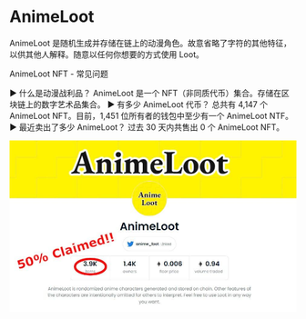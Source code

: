 # AnimeLoot

AnimeLoot 是随机生成并存储在链上的动漫角色。故意省略了字符的其他特征，以供其他人解释。随意以任何你想要的方式使用 Loot。

AnimeLoot NFT - 常见问题

▶ 什么是动漫战利品？
AnimeLoot 是一个 NFT（非同质代币）集合。存储在区块链上的数字艺术品集合。
▶ 有多少 AnimeLoot 代币？
总共有 4,147 个 AnimeLoot NFT。目前，1,451 位所有者的钱包中至少有一个 AnimeLoot NTF。
▶ 最近卖出了多少 AnimeLoot？
过去 30 天内共售出 0 个 AnimeLoot NFT。

![FLyK4lCUYAAdyTp](FLyK4lCUYAAdyTp.jpg)
